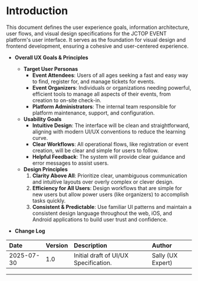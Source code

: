 # Introduction

This document defines the user experience goals, information architecture, user flows, and visual design specifications for the JCTOP EVENT platform's user interface. It serves as the foundation for visual design and frontend development, ensuring a cohesive and user-centered experience.

  * **Overall UX Goals & Principles**

      * **Target User Personas**
          * **Event Attendees**: Users of all ages seeking a fast and easy way to find, register for, and manage tickets for events.
          * **Event Organizers**: Individuals or organizations needing powerful, efficient tools to manage all aspects of their events, from creation to on-site check-in.
          * **Platform Administrators**: The internal team responsible for platform maintenance, support, and configuration.
      * **Usability Goals**
          * **Intuitive Design**: The interface will be clean and straightforward, aligning with modern UI/UX conventions to reduce the learning curve.
          * **Clear Workflows**: All operational flows, like registration or event creation, will be clear and simple for users to follow.
          * **Helpful Feedback**: The system will provide clear guidance and error messages to assist users.
      * **Design Principles**
        1.  **Clarity Above All**: Prioritize clear, unambiguous communication and intuitive layouts over overly complex or clever design.
        2.  **Efficiency for All Users**: Design workflows that are simple for new users but allow power users (like organizers) to accomplish tasks quickly.
        3.  **Consistent & Predictable**: Use familiar UI patterns and maintain a consistent design language throughout the web, iOS, and Android applications to build user trust and confidence.

  * **Change Log**

| Date | Version | Description | Author |
| :--- | :--- | :--- | :--- |
| 2025-07-30 | 1.0 | Initial draft of UI/UX Specification. | Sally (UX Expert) |

-----
